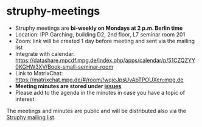 # struphy-meetings

- Struphy meetings are **bi-weekly on Mondays at 2 p.m. Berlin time**
- Location: IPP Garching, building D2, 2nd floor, L7 seminar room 201
- Zoom: link will be created 1 day before meeting and sent via the mailing list
- Integrate with calendar: https://datashare.mpcdf.mpg.de/index.php/apps/calendar/p/51CZQZYY0KGHW3XV/Book-small-seminar-room
- Link to MatrixChat: https://matrixchat.mpg.de/#/room/!wqjcJpsUvAbTPOUXen:mpg.de
- **Meeting minutes are stored under [issues](https://gitlab.mpcdf.mpg.de/struphy/struphy-meetings/-/issues)**
- Please add to the agenda in the minutes in case you have a topic of interest

The meetings and minutes are public and will be distributed also via the [Struphy mailing list](https://listserv.gwdg.de/mailman/listinfo/struphy).